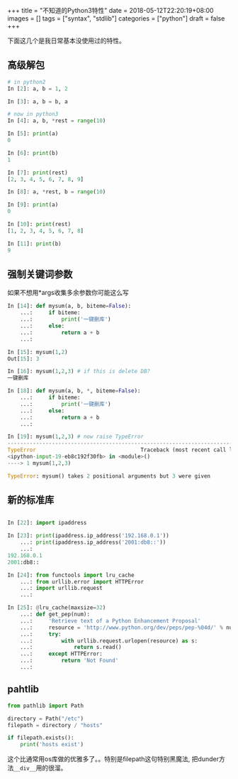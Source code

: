 +++
title = "不知道的Python3特性"
date = 2018-05-12T22:20:19+08:00
images = []
tags = ["syntax", "stdlib"]
categories = ["python"]
draft = false
+++

下面这几个是我日常基本没使用过的特性。
## 高级解包
```python
# in python2
In [2]: a, b = 1, 2

In [3]: a, b = b, a

# now in python3
In [4]: a, b, *rest = range(10)

In [5]: print(a)
0

In [6]: print(b)
1

In [7]: print(rest)
[2, 3, 4, 5, 6, 7, 8, 9]

In [8]: a, *rest, b = range(10)

In [9]: print(a)
0

In [10]: print(rest)
[1, 2, 3, 4, 5, 6, 7, 8]

In [11]: print(b)
9

```

## 强制关键词参数
如果不想用*args收集多余参数你可能这么写
```python
In [14]: def mysum(a, b, biteme=False):
    ...:     if biteme:
    ...:         print('一键删库')
    ...:     else:
    ...:         return a + b
    ...:

In [15]: mysum(1,2)
Out[15]: 3

In [16]: mysum(1,2,3) # if this is delete DB?
一键删库

In [18]: def mysum(a, b, *, biteme=False):
    ...:     if biteme:
    ...:         print('一键删库')
    ...:     else:
    ...:         return a + b
    ...:

In [19]: mysum(1,2,3) # now raise TypeError
---------------------------------------------------------------------------
TypeError                                 Traceback (most recent call last)
<ipython-input-19-eb8c192f30fb> in <module>()
----> 1 mysum(1,2,3)

TypeError: mysum() takes 2 positional arguments but 3 were given

```

## 新的标准库
```python

In [22]: import ipaddress

In [23]: print(ipaddress.ip_address('192.168.0.1'))
    ...: print(ipaddress.ip_address('2001:db8::'))
    ...:
192.168.0.1
2001:db8::

In [24]: from functools import lru_cache
    ...: from urllib.error import HTTPError
    ...: import urllib.request
    ...:

In [25]: @lru_cache(maxsize=32)
    ...: def get_pep(num):
    ...:     'Retrieve text of a Python Enhancement Proposal'
    ...:     resource = 'http://www.python.org/dev/peps/pep-%04d/' % num
    ...:     try:
    ...:         with urllib.request.urlopen(resource) as s:
    ...:             return s.read()
    ...:     except HTTPError:
    ...:         return 'Not Found'
    ...:

```

## pahtlib
```python
from pathlib import Path

directory = Path("/etc")
filepath = directory / "hosts"

if filepath.exists():
    print('hosts exist')

```
这个比通常用os库做的优雅多了。。特别是filepath这句特别黑魔法, 把dunder方法`__div__`用的很溜。
